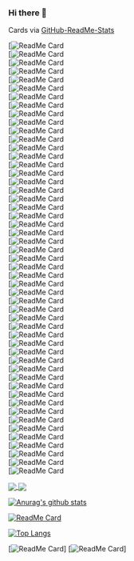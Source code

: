 ### Hi there 👋

<!--
**uriel1998/uriel1998** is a ✨ _special_ ✨ repository because its `README.md` (this file) appears on your GitHub profile.

Here are some ideas to get you started:

- 🔭 I’m currently working on ...
- 🌱 I’m currently learning ...
- 👯 I’m looking to collaborate on ...
- 🤔 I’m looking for help with ...
- 💬 Ask me about ...
- 📫 How to reach me: ...
- 😄 Pronouns: ...
- ⚡ Fun fact: ...
-->

Cards via [GitHub-ReadMe-Stats](https://github.com/anuraghazra/github-readme-stats)

[![ReadMe Card](https://github-readme-stats.vercel.app/api/pin/?username=uriel1998&repo=agaetr)  
[![ReadMe Card](https://github-readme-stats.vercel.app/api/pin/?username=uriel1998&repo=automatic_wondershaper_wombat)  
[![ReadMe Card](https://github-readme-stats.vercel.app/api/pin/?username=uriel1998&repo=autosuspendscript)  
[![ReadMe Card](https://github-readme-stats.vercel.app/api/pin/?username=uriel1998&repo=bash_alarm_clock)  
[![ReadMe Card](https://github-readme-stats.vercel.app/api/pin/?username=uriel1998&repo=cgimpd)  
[![ReadMe Card](https://github-readme-stats.vercel.app/api/pin/?username=uriel1998&repo=cmus_pls)  
[![ReadMe Card](https://github-readme-stats.vercel.app/api/pin/?username=uriel1998&repo=conky_cryptocurrency_info)  
[![ReadMe Card](https://github-readme-stats.vercel.app/api/pin/?username=uriel1998&repo=daywall)  
[![ReadMe Card](https://github-readme-stats.vercel.app/api/pin/?username=uriel1998&repo=ddwrt-who-is-connected)  
[![ReadMe Card](https://github-readme-stats.vercel.app/api/pin/?username=uriel1998&repo=dollop-of-book-covers)  
[![ReadMe Card](https://github-readme-stats.vercel.app/api/pin/?username=uriel1998&repo=ebook-utilz)  
[![ReadMe Card](https://github-readme-stats.vercel.app/api/pin/?username=uriel1998&repo=gpgfinder)  
[![ReadMe Card](https://github-readme-stats.vercel.app/api/pin/?username=uriel1998&repo=khalo)  
[![ReadMe Card](https://github-readme-stats.vercel.app/api/pin/?username=uriel1998&repo=kodi-cli)  
[![ReadMe Card](https://github-readme-stats.vercel.app/api/pin/?username=uriel1998&repo=lastfm_chart_services)  
[![ReadMe Card](https://github-readme-stats.vercel.app/api/pin/?username=uriel1998&repo=mpdq)  
[![ReadMe Card](https://github-readme-stats.vercel.app/api/pin/?username=uriel1998&repo=multiple_scripts)  
[![ReadMe Card](https://github-readme-stats.vercel.app/api/pin/?username=uriel1998&repo=muna)  
[![ReadMe Card](https://github-readme-stats.vercel.app/api/pin/?username=uriel1998&repo=networkcontrol-wicd-networkmanager)  
[![ReadMe Card](https://github-readme-stats.vercel.app/api/pin/?username=uriel1998&repo=newsbeuter-dangerzone)  
[![ReadMe Card](https://github-readme-stats.vercel.app/api/pin/?username=uriel1998&repo=obdevicemenu_udisks2_bash)  
[![ReadMe Card](https://github-readme-stats.vercel.app/api/pin/?username=uriel1998&repo=orindi)  
[![ReadMe Card](https://github-readme-stats.vercel.app/api/pin/?username=uriel1998&repo=picframe_conky)  
[![ReadMe Card](https://github-readme-stats.vercel.app/api/pin/?username=uriel1998&repo=ppl_virdirsyncer_addysearch)  
[![ReadMe Card](https://github-readme-stats.vercel.app/api/pin/?username=uriel1998&repo=quite_intriguing)  
[![ReadMe Card](https://github-readme-stats.vercel.app/api/pin/?username=uriel1998&repo=quotable)  
[![ReadMe Card](https://github-readme-stats.vercel.app/api/pin/?username=uriel1998&repo=rtp_mpd_pulseaudio_switcher)  
[![ReadMe Card](https://github-readme-stats.vercel.app/api/pin/?username=uriel1998&repo=saurian-web-history-pollution)  
[![ReadMe Card](https://github-readme-stats.vercel.app/api/pin/?username=uriel1998&repo=shiny-gif-disco)  
[![ReadMe Card](https://github-readme-stats.vercel.app/api/pin/?username=uriel1998&repo=showdocs-wombat)  
[![ReadMe Card](https://github-readme-stats.vercel.app/api/pin/?username=uriel1998&repo=simple_listen_to_di)  
[![ReadMe Card](https://github-readme-stats.vercel.app/api/pin/?username=uriel1998&repo=simple_placeholder_images)  
[![ReadMe Card](https://github-readme-stats.vercel.app/api/pin/?username=uriel1998&repo=simplescraper)  
[![ReadMe Card](https://github-readme-stats.vercel.app/api/pin/?username=uriel1998&repo=skipa)  
[![ReadMe Card](https://github-readme-stats.vercel.app/api/pin/?username=uriel1998&repo=sshmaster)  
[![ReadMe Card](https://github-readme-stats.vercel.app/api/pin/?username=uriel1998&repo=stop_and_restore_x_windows)  
[![ReadMe Card](https://github-readme-stats.vercel.app/api/pin/?username=uriel1998&repo=surfraw_ob)  
[![ReadMe Card](https://github-readme-stats.vercel.app/api/pin/?username=uriel1998&repo=tasker-weasel)  
[![ReadMe Card](https://github-readme-stats.vercel.app/api/pin/?username=uriel1998&repo=thuit)  
[![ReadMe Card](https://github-readme-stats.vercel.app/api/pin/?username=uriel1998&repo=ufw-iptables-archer)  
[![ReadMe Card](https://github-readme-stats.vercel.app/api/pin/?username=uriel1998&repo=uget_autosorter)  
[![ReadMe Card](https://github-readme-stats.vercel.app/api/pin/?username=uriel1998&repo=versionscripts)  
[![ReadMe Card](https://github-readme-stats.vercel.app/api/pin/?username=uriel1998&repo=vindauga)  
[![ReadMe Card](https://github-readme-stats.vercel.app/api/pin/?username=uriel1998&repo=volumerb)  
[![ReadMe Card](https://github-readme-stats.vercel.app/api/pin/?username=uriel1998&repo=vpn-kumquat)  
[![ReadMe Card](https://github-readme-stats.vercel.app/api/pin/?username=uriel1998&repo=weather.sh)  
[![ReadMe Card](https://github-readme-stats.vercel.app/api/pin/?username=uriel1998&repo=WWIV_Utilities)  
[![ReadMe Card](https://github-readme-stats.vercel.app/api/pin/?username=uriel1998&repo=xeleris)  
[![ReadMe Card](https://github-readme-stats.vercel.app/api/pin/?username=uriel1998&repo=xmbc_kodi_art_helper)  
[![ReadMe Card](https://github-readme-stats.vercel.app/api/pin/?username=uriel1998&repo=xterm_icons)  
[![ReadMe Card](https://github-readme-stats.vercel.app/api/pin/?username=uriel1998&repo=yolo-mpd)  


<a href="https://github.com/anuraghazra/github-readme-stats">
  <img align="center" src="https://github-readme-stats.vercel.app/api/pin/?username=uriel1998&repo=github-readme-stats" />
</a>
<a href="https://github.com/anuraghazra/convoychat">
  <img align="center" src="https://github-readme-stats.vercel.app/api/pin/?username=uriel1998&repo=convoychat" />
</a>

[![Anurag's github stats](https://github-readme-stats.vercel.app/api?username=sakigo9&show_icons=true&hide_border=true)](https://github.com/anuraghazra/github-readme-stats)


[![ReadMe Card](https://github-readme-stats.vercel.app/api/pin/?username=uriel1998&repo=github-readme-stats)](https://github.com/anuraghazra/github-readme-stats)

[![Top Langs](https://github-readme-stats.vercel.app/api/top-langs/?username=uriel1998)](https://github.com/anuraghazra/github-readme-stats)

[![ReadMe Card](https://github-readme-stats.vercel.app/api/pin/?username=uriel1998&repo=agaetr)]
[![ReadMe Card](https://github-readme-stats.vercel.app/api/pin/?username=uriel1998&repo=automatic_wondershaper_wombat)]

